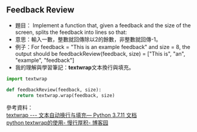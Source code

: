 ## Feedback Review
* 題目： Implement a function that, given a feedback and the size of the screen, splits the feedback into lines so that:
* 意思：輸入一數，整數就回傳除以2的餘數，非整數就回傳-1。
* 例子：For feedback = "This is an example feedback" and size = 8, the output should be feedbackReview(feedback, size) = ["This is", "an", "example", "feedback"]
* 我的理解與學習筆記：**textwrap**文本換行與填充。

```Python
import textwrap

def feedbackReview(feedback, size):
    return textwrap.wrap(feedback, size)
```
參考資料：    
[textwrap --- 文本自动换行与填充— Python 3.7.11 文档](https://docs.python.org/zh-cn/3.7/library/textwrap.html#textwrap.TextWrapper.wrap)    
[python textwrap的使用- 慢行厚积- 博客园](https://www.cnblogs.com/wanghui-garcia/p/10664186.html)
